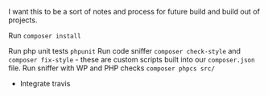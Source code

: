 I want this to be a sort of notes and process for future build and build out of projects.


Run `composer install`

Run php unit tests `phpunit`
Run code sniffer `composer check-style` and `composer fix-style` - these are custom scripts built into our `composer.json` file.
Run sniffer with WP and PHP checks `composer phpcs src/`

* Integrate travis